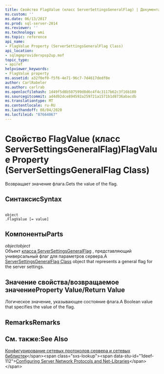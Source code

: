 ```yaml
---
title: Свойство FlagValue (класс ServerSettingsGeneralFlag) | Документация Майкрософт
ms.custom: ''
ms.date: 06/13/2017
ms.prod: sql-server-2014
ms.reviewer: ''
ms.technology: wmi
ms.topic: reference
api_name:
- FlagValue Property (ServerSettingsGeneralFlag Class)
api_location:
- sqlmgmproviderxpsp2up.mof
topic_type:
- apiref
helpviewer_keywords:
- FlagValue property
ms.assetid: a32f0ef0-f5f6-4e71-96c7-7d4617dedf0e
author: CarlRabeler
ms.author: carlrab
ms.openlocfilehash: 1d49f5d8b507599d8d6c4f4c3117b62c3f16b180
ms.sourcegitcommit: ad4d92dce894592a259721a1571b1d8736abacdb
ms.translationtype: MT
ms.contentlocale: ru-RU
ms.lasthandoff: 08/04/2020
ms.locfileid: "87664067"
---
```

# <a name="flagvalue-property-serversettingsgeneralflag-class"></a><span data-ttu-id="1deef-102">Свойство FlagValue (класс ServerSettingsGeneralFlag)</span><span class="sxs-lookup"><span data-stu-id="1deef-102">FlagValue Property (ServerSettingsGeneralFlag Class)</span></span>
  <span data-ttu-id="1deef-103">Возвращает значение флага.</span><span class="sxs-lookup"><span data-stu-id="1deef-103">Gets the value of the flag.</span></span>  
  
## <a name="syntax"></a><span data-ttu-id="1deef-104">Синтаксис</span><span class="sxs-lookup"><span data-stu-id="1deef-104">Syntax</span></span>  
  
```  
  
object  
.FlagValue [= value]  
```  
  
## <a name="parts"></a><span data-ttu-id="1deef-105">Компоненты</span><span class="sxs-lookup"><span data-stu-id="1deef-105">Parts</span></span>  
 <span data-ttu-id="1deef-106">*object*</span><span class="sxs-lookup"><span data-stu-id="1deef-106">*object*</span></span>  
 <span data-ttu-id="1deef-107">Объект [класса ServerSettingsGeneralFlag](serversettingsgeneralflag-class.md) , представляющий универсальный флаг для параметров сервера.</span><span class="sxs-lookup"><span data-stu-id="1deef-107">A [ServerSettingsGeneralFlag Class](serversettingsgeneralflag-class.md) object that represents a general flag for the server settings.</span></span>  
  
## <a name="property-valuereturn-value"></a><span data-ttu-id="1deef-108">Значение свойства/возвращаемое значение</span><span class="sxs-lookup"><span data-stu-id="1deef-108">Property Value/Return Value</span></span>  
 <span data-ttu-id="1deef-109">Логическое значение, указывающее состояние флага.</span><span class="sxs-lookup"><span data-stu-id="1deef-109">A Boolean value that specifies the value of the flag.</span></span>  
  
## <a name="remarks"></a><span data-ttu-id="1deef-110">Remarks</span><span class="sxs-lookup"><span data-stu-id="1deef-110">Remarks</span></span>  
  
## <a name="see-also"></a><span data-ttu-id="1deef-111">См. также:</span><span class="sxs-lookup"><span data-stu-id="1deef-111">See Also</span></span>  
 <span data-ttu-id="1deef-112">[Конфигурирование сетевых протоколов сервера и сетевых библиотек](https://msdn.microsoft.com/library/ms177485\(v=sql.100\).aspx)</span><span class="sxs-lookup"><span data-stu-id="1deef-112">[Configuring Server Network Protocols and Net-Libraries](https://msdn.microsoft.com/library/ms177485\(v=sql.100\).aspx)</span></span>  
  
  
